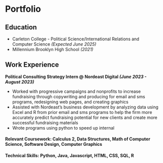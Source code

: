 # Portfolio

## Education
- Carleton College - Political Science/International Relations and Computer Science _(Expected June 2025)_
- Millennium Brooklyn High School _(2021)_

## Work Experience
**Political Consulting Strategy Intern @ Nordeast Digital _(June 2023 - August 2023)_**
- Worked with progressive campaigns and nonprofits to increase fundraising through copywriting and producing for email and sms programs, redesigning web pages, and creating graphics
- Assisted with Nordeast’s business development by analyzing data using Excel and R from prior email and sms programs to help the firm more accurately predict fundraising potential for new clients and create more successful fundraising materials 
- Wrote programs using python to speed up internal 

#### Relevant Coursework: Calculus 2, Data Structures, Math of Computer Science, Software Design, Computer Graphics
#### Technical Skills: Python, Java, Javascript, HTML, CSS, SQL, R
